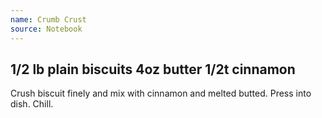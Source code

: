 ```yaml
---
name: Crumb Crust
source: Notebook
---
```

1/2 lb plain biscuits
4oz butter
1/2t cinnamon
---
Crush biscuit finely and mix with cinnamon and melted butted.  Press into dish.  Chill.

